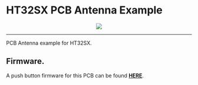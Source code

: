 # HT32SX PCB Antenna Example

<div align="center">
  <img src="PPCB_Antenna_3D_View.PNG">
</div>

<hr>

PCB Antenna example for HT32SX.

## Firmware.

A push button firmware for this PCB can be found [**HERE**](Firmware_Example).



